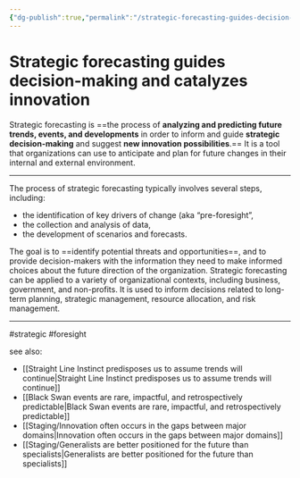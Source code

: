 ```yaml
---
{"dg-publish":true,"permalink":"/strategic-forecasting-guides-decision-making-and-catalyzes-innovation/"}
---
```


# Strategic forecasting guides decision-making and catalyzes innovation

Strategic forecasting is ==the process of **analyzing and predicting future trends, events, and developments** in order to inform and guide **strategic decision-making** and suggest **new innovation possibilities**.== It is a tool that organizations can use to anticipate and plan for future changes in their internal and external environment.

---

The process of strategic forecasting typically involves several steps, including:
- the identification of key drivers of change (aka “pre-foresight”, 
- the collection and analysis of data, 
- the development of scenarios and forecasts. 

The goal is to ==identify potential threats and opportunities==, and to provide decision-makers with the information they need to make informed choices about the future direction of the organization. Strategic forecasting can be applied to a variety of organizational contexts, including business, government, and non-profits. It is used to inform decisions related to long-term planning, strategic management, resource allocation, and risk management.


---
#strategic #foresight 

see also:
- [[Straight Line Instinct predisposes us to assume trends will continue\|Straight Line Instinct predisposes us to assume trends will continue]]
- [[Black Swan events are rare, impactful, and retrospectively predictable\|Black Swan events are rare, impactful, and retrospectively predictable]]
- [[Staging/Innovation often occurs in the gaps between major domains\|Innovation often occurs in the gaps between major domains]]
- [[Staging/Generalists are better positioned for the future than specialists\|Generalists are better positioned for the future than specialists]]
